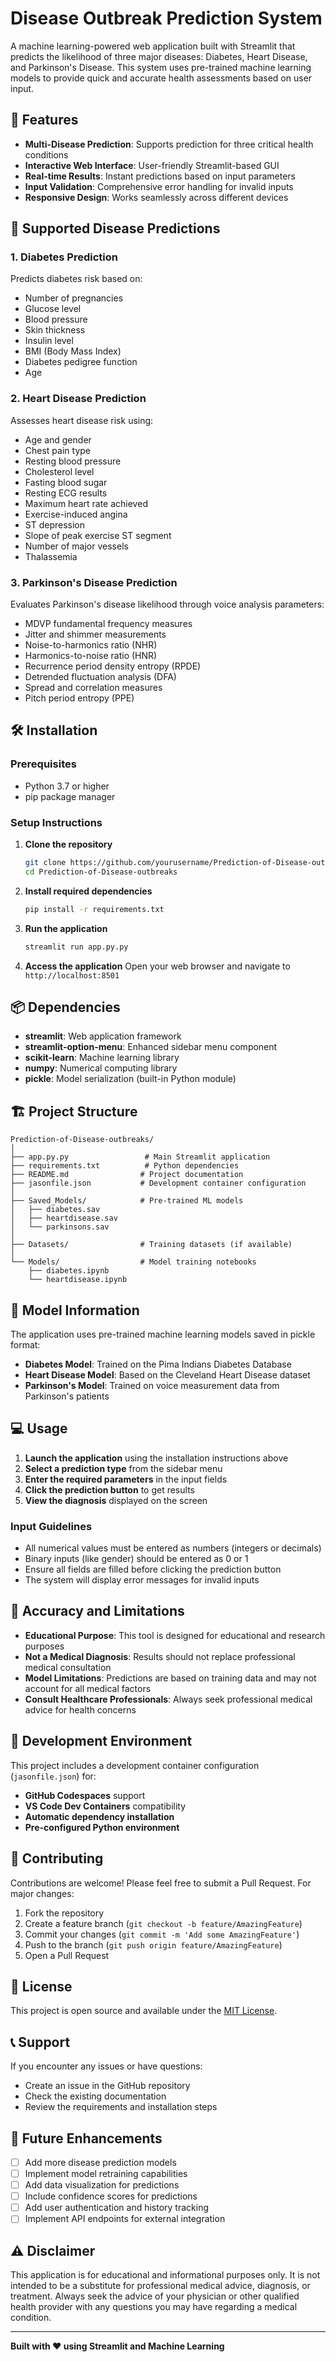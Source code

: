 # Disease Outbreak Prediction System

A machine learning-powered web application built with Streamlit that predicts the likelihood of three major diseases: Diabetes, Heart Disease, and Parkinson's Disease. This system uses pre-trained machine learning models to provide quick and accurate health assessments based on user input.
    
## 🚀 Features

- **Multi-Disease Prediction**: Supports prediction for three critical health conditions
- **Interactive Web Interface**: User-friendly Streamlit-based GUI
- **Real-time Results**: Instant predictions based on input parameters
- **Input Validation**: Comprehensive error handling for invalid inputs
- **Responsive Design**: Works seamlessly across different devices

## 🏥 Supported Disease Predictions

### 1. Diabetes Prediction
Predicts diabetes risk based on:
- Number of pregnancies
- Glucose level
- Blood pressure
- Skin thickness
- Insulin level
- BMI (Body Mass Index)
- Diabetes pedigree function
- Age

### 2. Heart Disease Prediction
Assesses heart disease risk using:
- Age and gender
- Chest pain type
- Resting blood pressure
- Cholesterol level
- Fasting blood sugar
- Resting ECG results
- Maximum heart rate achieved
- Exercise-induced angina
- ST depression
- Slope of peak exercise ST segment
- Number of major vessels
- Thalassemia

### 3. Parkinson's Disease Prediction
Evaluates Parkinson's disease likelihood through voice analysis parameters:
- MDVP fundamental frequency measures
- Jitter and shimmer measurements
- Noise-to-harmonics ratio (NHR)
- Harmonics-to-noise ratio (HNR)
- Recurrence period density entropy (RPDE)
- Detrended fluctuation analysis (DFA)
- Spread and correlation measures
- Pitch period entropy (PPE)

## 🛠️ Installation

### Prerequisites
- Python 3.7 or higher
- pip package manager

### Setup Instructions

1. **Clone the repository**
   ```bash
   git clone https://github.com/yourusername/Prediction-of-Disease-outbreaks.git
   cd Prediction-of-Disease-outbreaks
   ```

2. **Install required dependencies**
   ```bash
   pip install -r requirements.txt
   ```

3. **Run the application**
   ```bash
   streamlit run app.py.py
   ```

4. **Access the application**
   Open your web browser and navigate to `http://localhost:8501`

## 📦 Dependencies

- **streamlit**: Web application framework
- **streamlit-option-menu**: Enhanced sidebar menu component
- **scikit-learn**: Machine learning library
- **numpy**: Numerical computing library
- **pickle**: Model serialization (built-in Python module)

## 🏗️ Project Structure

```
Prediction-of-Disease-outbreaks/
│
├── app.py.py                 # Main Streamlit application
├── requirements.txt          # Python dependencies
├── README.md                # Project documentation
├── jasonfile.json           # Development container configuration
│
├── Saved_Models/            # Pre-trained ML models
│   ├── diabetes.sav
│   ├── heartdisease.sav
│   └── parkinsons.sav
│
├── Datasets/                # Training datasets (if available)
│
└── Models/                  # Model training notebooks
    ├── diabetes.ipynb
    └── heartdisease.ipynb
```

## 🔬 Model Information

The application uses pre-trained machine learning models saved in pickle format:

- **Diabetes Model**: Trained on the Pima Indians Diabetes Database
- **Heart Disease Model**: Based on the Cleveland Heart Disease dataset
- **Parkinson's Model**: Trained on voice measurement data from Parkinson's patients

## 💻 Usage

1. **Launch the application** using the installation instructions above
2. **Select a prediction type** from the sidebar menu
3. **Enter the required parameters** in the input fields
4. **Click the prediction button** to get results
5. **View the diagnosis** displayed on the screen

### Input Guidelines

- All numerical values must be entered as numbers (integers or decimals)
- Binary inputs (like gender) should be entered as 0 or 1
- Ensure all fields are filled before clicking the prediction button
- The system will display error messages for invalid inputs

## 🎯 Accuracy and Limitations

- **Educational Purpose**: This tool is designed for educational and research purposes
- **Not a Medical Diagnosis**: Results should not replace professional medical consultation
- **Model Limitations**: Predictions are based on training data and may not account for all medical factors
- **Consult Healthcare Professionals**: Always seek professional medical advice for health concerns

## 🚀 Development Environment

This project includes a development container configuration (`jasonfile.json`) for:
- **GitHub Codespaces** support
- **VS Code Dev Containers** compatibility
- **Automatic dependency installation**
- **Pre-configured Python environment**

## 🤝 Contributing

Contributions are welcome! Please feel free to submit a Pull Request. For major changes:

1. Fork the repository
2. Create a feature branch (`git checkout -b feature/AmazingFeature`)
3. Commit your changes (`git commit -m 'Add some AmazingFeature'`)
4. Push to the branch (`git push origin feature/AmazingFeature`)
5. Open a Pull Request

## 📝 License

This project is open source and available under the [MIT License](LICENSE).

## 📞 Support

If you encounter any issues or have questions:
- Create an issue in the GitHub repository
- Check the existing documentation
- Review the requirements and installation steps

## 🔮 Future Enhancements

- [ ] Add more disease prediction models
- [ ] Implement model retraining capabilities
- [ ] Add data visualization for predictions
- [ ] Include confidence scores for predictions
- [ ] Add user authentication and history tracking
- [ ] Implement API endpoints for external integration

## ⚠️ Disclaimer

This application is for educational and informational purposes only. It is not intended to be a substitute for professional medical advice, diagnosis, or treatment. Always seek the advice of your physician or other qualified health provider with any questions you may have regarding a medical condition.

---

**Built with ❤️ using Streamlit and Machine Learning**

